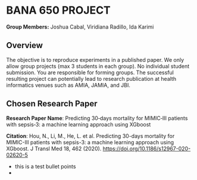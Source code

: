 # BANA 650 PROJECT

**Group Members:** Joshua Cabal, Viridiana Radillo, Ida Karimi

## Overview
 The objective is to reproduce experiments in a published paper. We only allow group projects (max 3 students in each group). No individual student submission. You are responsible for forming groups. The successful resulting project can potentially lead to research publication at health informatics venues such as AMIA, JAMIA, and JBI.

## Chosen Research Paper
**Research Paper Name**: Predicting 30‑days mortality for MIMIC‑III patients with sepsis‑3: a machine learning
approach using XGboost


**Citation**: Hou, N., Li, M., He, L. et al. Predicting 30-days mortality for MIMIC-III patients with sepsis-3: a machine learning approach using XGboost. J Transl Med 18, 462 (2020). https://doi.org/10.1186/s12967-020-02620-5

- this is a test bullet points
- 